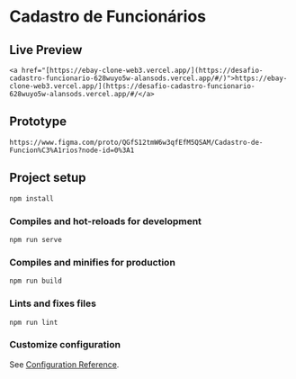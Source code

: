 # Cadastro de Funcionários

## Live Preview
```
<a href="[https://ebay-clone-web3.vercel.app/](https://desafio-cadastro-funcionario-628wuyo5w-alansods.vercel.app/#/)">https://ebay-clone-web3.vercel.app/](https://desafio-cadastro-funcionario-628wuyo5w-alansods.vercel.app/#/</a>
```

## Prototype
```
https://www.figma.com/proto/QGfS12tmW6w3qfEfM5QSAM/Cadastro-de-Funcion%C3%A1rios?node-id=0%3A1
```

## Project setup
```
npm install
```

### Compiles and hot-reloads for development
```
npm run serve
```

### Compiles and minifies for production
```
npm run build
```

### Lints and fixes files
```
npm run lint
```

### Customize configuration
See [Configuration Reference](https://cli.vuejs.org/config/).

